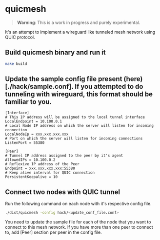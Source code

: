 # quicmesh

> **Warning**: This is a work in progress and purely experimental.

It's an attempt to implement a wireguard like tunneled mesh network using QUIC protocol.

## Build quicmesh binary and run it

```bash
make build
```

## Update the sample config file present (here)[./hack/sample.conf]. If you attempted to do tunneling with wireguard, this format should be familiar to you.

```
[Interface]
# This IP address will be assigned to the local tunnel interface
LocalEndpoint = 10.100.0.1 
# Local Node IP address on which the server will listen for incoming connection
LocalNodeIp = xxx.xxx.xxx.xxx 
# Port on which the server will listen for incoming connections
ListenPort = 55380 

[Peer]
# Tunnel IP address assigned to the peer by it's agent
AllowedIPs = 10.100.0.2 
# Reflexive IP address of the Peer
Endpoint = xxx.xxx.xxx.xxx:55380 
# Keep alive interval for QUIC connection
PersistentKeepalive = 10 

```

## Connect two nodes with QUIC tunnel

Run the following command on each node with it's respective config file.

```bash
./dist/quicmesh -config hack/<update_conf_file.conf>
```

You need to update the sample file for each of the node that you want to connect to this mesh network. If you have more than one peer to connect to, add [Peer] section per peer in the config file.
